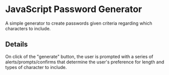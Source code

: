 # JavaScript Password Generator
A simple generator to create passwords given criteria regarding which characters to include.

## Details
On click of the "generate" button, the user is prompted with a series of alerts/prompts/confirms that determine the user's preference for length and types of character to include. 
